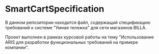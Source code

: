 # SmartCartSpecification
В данном репозитории находится файл, содержащий спецификацию требований к системе "Умная тележка" для сети магазинов BILLA.

Проект выполнен в рамках курсовой работы на тему "Использование ARIS для разработки функциональных требований на примере компании".
